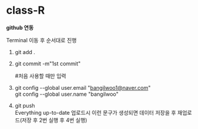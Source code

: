 # class-R

**github 연동**

Terminal 이동 후 순서대로 진행

1. git add .
 
2. git commit -m"1st commit"
 
   #처음 사용할 때만 입력<br>
 
3. git config --global user.email "bangilwoo1@naver.com"<br>
   git config --global user.name "bangilwoo"
 
4. git push<br>
   Everything up-to-date 업로드시 이런 문구가 생성되면 데이터 저장을 후 재업로드(저장 후 2번 실행 후 4번 실행)
 
